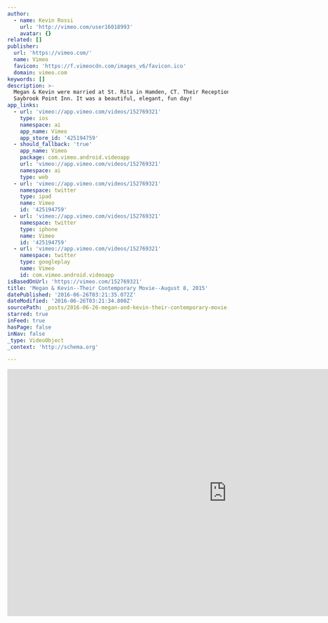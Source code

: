 ```yaml
---
author:
  - name: Kevin Rossi
    url: 'http://vimeo.com/user16018993'
    avatar: {}
related: []
publisher:
  url: 'https://vimeo.com/'
  name: Vimeo
  favicon: 'https://f.vimeocdn.com/images_v6/favicon.ico'
  domain: vimeo.com
keywords: []
description: >-
  Megan & Kevin were married at St. Rita in Hamden, CT. Their Reception was at
  Saybrook Point Inn. It was a beautiful, elegant, fun day!
app_links:
  - url: 'vimeo://app.vimeo.com/videos/152769321'
    type: ios
    namespace: ai
    app_name: Vimeo
    app_store_id: '425194759'
  - should_fallback: 'true'
    app_name: Vimeo
    package: com.vimeo.android.videoapp
    url: 'vimeo://app.vimeo.com/videos/152769321'
    namespace: ai
    type: web
  - url: 'vimeo://app.vimeo.com/videos/152769321'
    namespace: twitter
    type: ipad
    name: Vimeo
    id: '425194759'
  - url: 'vimeo://app.vimeo.com/videos/152769321'
    namespace: twitter
    type: iphone
    name: Vimeo
    id: '425194759'
  - url: 'vimeo://app.vimeo.com/videos/152769321'
    namespace: twitter
    type: googleplay
    name: Vimeo
    id: com.vimeo.android.videoapp
isBasedOnUrl: 'https://vimeo.com/152769321'
title: 'Megan & Kevin--Their Contemporary Movie--August 8, 2015'
datePublished: '2016-06-26T03:21:35.072Z'
dateModified: '2016-06-26T03:21:34.800Z'
sourcePath: _posts/2016-06-26-megan-and-kevin-their-contemporary-movie-august-8-2015.md
starred: true
inFeed: true
hasPage: false
inNav: false
_type: VideoObject
_context: 'http://schema.org'

---
```

<iframe src="https://cdn.embedly.com/widgets/media.html?src=https%3A%2F%2Fplayer.vimeo.com%2Fvideo%2F152769321&amp;url=https%3A%2F%2Fvimeo.com%2F152769321&amp;image=http%3A%2F%2Fi.vimeocdn.com%2Fvideo%2F552867714_1280.jpg&amp;key=b7d04c9b404c499eba89ee7072e1c4f7&amp;type=text%2Fhtml&amp;schema=vimeo" width="1000" height="563" scrolling="no" frameborder="0" allowfullscreen="" style=""></iframe>
